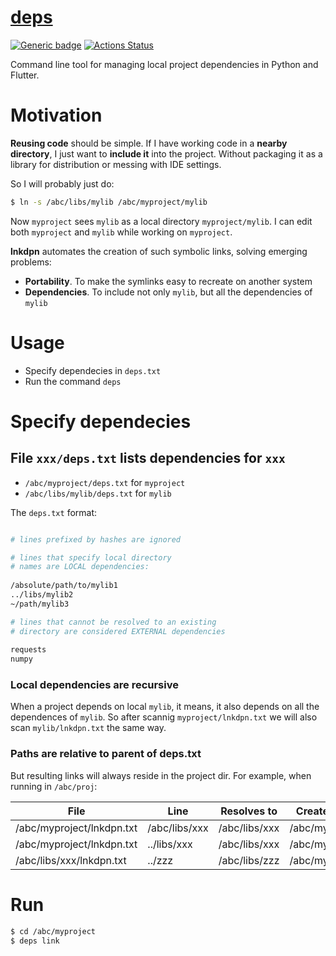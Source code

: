 # [deps](https://github.com/rtmigo/lnkdpn)

[![Generic badge](https://img.shields.io/badge/ready_for_use-no-red.svg)](#)
[![Actions Status](https://github.com/rtmigo/lnkdpn/workflows/CI/badge.svg?branch=master)](https://github.com/rtmigo/lnkdpn/actions)

Command line tool for managing local project dependencies in Python and Flutter.

# Motivation

**Reusing code** should be simple. If I have working code in a **nearby directory**, 
I just want to **include it** into the project. Without packaging it as a library 
for distribution or messing with IDE settings.

So I will probably just do:

```bash
$ ln -s /abc/libs/mylib /abc/myproject/mylib
```

Now `myproject` sees `mylib` as a local directory `myproject/mylib`. I can edit both `myproject` 
and `mylib` while working on `myproject`.

**lnkdpn** automates the creation of such symbolic links, solving emerging problems:

- **Portability**. To make the symlinks easy to recreate on another system
- **Dependencies**. To include not only `mylib`, but all the dependencies of `mylib`

# Usage

- Specify dependecies in `deps.txt`
- Run the command `deps`

# Specify dependecies

## File `xxx/deps.txt` lists dependencies for `xxx`

- `/abc/myproject/deps.txt` for `myproject`
- `/abc/libs/mylib/deps.txt` for `mylib`

The `deps.txt` format:
```sh

# lines prefixed by hashes are ignored

# lines that specify local directory 
# names are LOCAL dependencies:
  
/absolute/path/to/mylib1
../libs/mylib2
~/path/mylib3

# lines that cannot be resolved to an existing 
# directory are considered EXTERNAL dependencies
 
requests
numpy
```
### Local dependencies are recursive

When a project depends on local `mylib`, it means, it also depends on all 
the dependences of `mylib`. So after scannig `myproject/lnkdpn.txt` we will also 
scan `mylib/lnkdpn.txt` the same way.

### Paths are relative to parent of deps.txt

But resulting 
links will always reside in the project dir. For example, when running in `/abc/proj`:

| File  | Line | Resolves to | Creates symlink |
|--------------------|------------|---------------|--------|
|/abc/myproject/lnkdpn.txt|/abc/libs/xxx|/abc/libs/xxx|/abc/myproject/xxx|
|/abc/myproject/lnkdpn.txt|../libs/xxx|/abc/libs/xxx|/abc/myproject/xxx|
|/abc/libs/xxx/lnkdpn.txt|../zzz|/abc/libs/zzz|/abc/myproject/zzz|
 
# Run

```bash
$ cd /abc/myproject
$ deps link
```